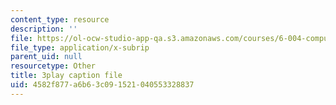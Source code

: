 ```yaml
---
content_type: resource
description: ''
file: https://ol-ocw-studio-app-qa.s3.amazonaws.com/courses/6-004-computation-structures-spring-2017/4582f877a6b63c091521040553328837_VdLJMPppocU.srt
file_type: application/x-subrip
parent_uid: null
resourcetype: Other
title: 3play caption file
uid: 4582f877-a6b6-3c09-1521-040553328837
---
```

